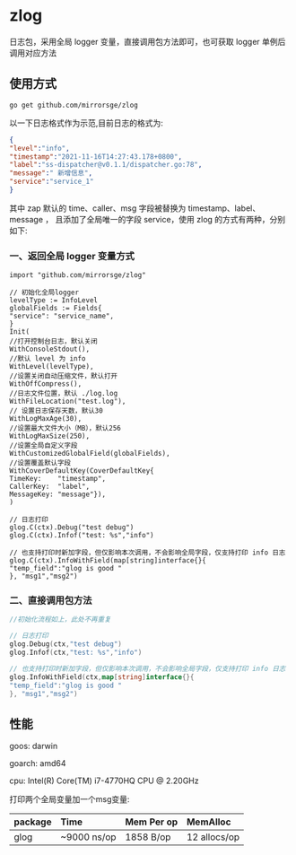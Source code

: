 # zlog
日志包，采用全局 logger 变量，直接调用包方法即可，也可获取 logger 单例后调用对应方法


## 使用方式
`go get github.com/mirrorsge/zlog`

以一下日志格式作为示范,目前日志的格式为:
```json
{
"level":"info",
"timestamp":"2021-11-16T14:27:43.178+0800",
"label":"ss-dispatcher@v0.1.1/dispatcher.go:78",
"message":" 新增信息",
"service":"service_1"
}
```
其中 zap 默认的 time、caller、msg 字段被替换为 timestamp、label、message ，
且添加了全局唯一的字段 service，使用 zlog 的方式有两种，分别如下:
### 一、返回全局 logger 变量方式
```golang
import "github.com/mirrorsge/zlog"

// 初始化全局logger
levelType := InfoLevel
globalFields := Fields{
"service": "service_name",
}
Init(
//打开控制台日志，默认关闭
WithConsoleStdout(),
//默认 level 为 info
WithLevel(levelType),
//设置关闭自动压缩文件，默认打开
WithOffCompress(),
//日志文件位置，默认 ./log.log
WithFileLocation("test.log"),
// 设置日志保存天数，默认30
WithLogMaxAge(30),
//设置最大文件大小（MB），默认256
WithLogMaxSize(250),
//设置全局自定义字段
WithCustomizedGlobalField(globalFields),
//设置覆盖默认字段
WithCoverDefaultKey(CoverDefaultKey{
TimeKey:    "timestamp",
CallerKey:  "label",
MessageKey: "message"}),
)

// 日志打印
glog.C(ctx).Debug("test debug")
glog.C(ctx).Infof("test: %s","info")

// 也支持打印时新加字段，但仅影响本次调用，不会影响全局字段，仅支持打印 info 日志
glog.C(ctx).InfoWithField(map[string]interface{}{
"temp_field":"glog is good "
}, "msg1","msg2")

```

### 二、直接调用包方法
```go
//初始化流程如上，此处不再重复

// 日志打印
glog.Debug(ctx,"test debug")
glog.Infof(ctx,"test: %s","info")

// 也支持打印时新加字段，但仅影响本次调用，不会影响全局字段，仅支持打印 info 日志
glog.InfoWithField(ctx,map[string]interface{}{
"temp_field":"glog is good "
}, "msg1","msg2")

```

## 性能

goos: darwin

goarch: amd64

cpu: Intel(R) Core(TM) i7-4770HQ CPU @ 2.20GHz

打印两个全局变量加一个msg变量:

| package | Time | Mem Per op| MemAlloc |
| :---- | :---- | :---- |:---- |
| glog  | ~9000 ns/op    | 1858 B/op  | 12 allocs/op |







